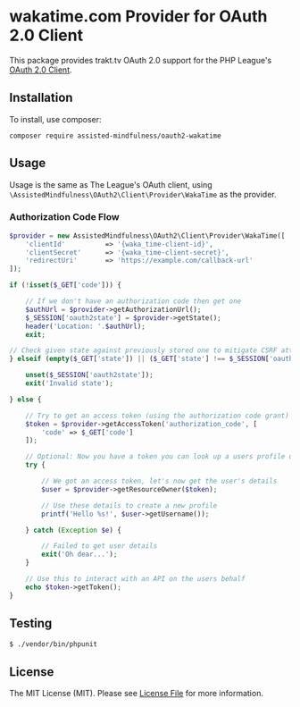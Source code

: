 # wakatime.com Provider for OAuth 2.0 Client
This package provides trakt.tv OAuth 2.0 support for the PHP League's [OAuth 2.0 Client](https://github.com/thephpleague/oauth2-client).

## Installation

To install, use composer:

```
composer require assisted-mindfulness/oauth2-wakatime
```

## Usage

Usage is the same as The League's OAuth client, using `\AssistedMindfulness\OAuth2\Client\Provider\WakaTime` as the provider.

### Authorization Code Flow

```php
$provider = new AssistedMindfulness\OAuth2\Client\Provider\WakaTime([
    'clientId'          => '{waka_time-client-id}',
    'clientSecret'      => '{waka_time-client-secret}',
    'redirectUri'       => 'https://example.com/callback-url'
]);

if (!isset($_GET['code'])) {

    // If we don't have an authorization code then get one
    $authUrl = $provider->getAuthorizationUrl();
    $_SESSION['oauth2state'] = $provider->getState();
    header('Location: '.$authUrl);
    exit;

// Check given state against previously stored one to mitigate CSRF attack
} elseif (empty($_GET['state']) || ($_GET['state'] !== $_SESSION['oauth2state'])) {

    unset($_SESSION['oauth2state']);
    exit('Invalid state');

} else {

    // Try to get an access token (using the authorization code grant)
    $token = $provider->getAccessToken('authorization_code', [
        'code' => $_GET['code']
    ]);

    // Optional: Now you have a token you can look up a users profile data
    try {

        // We got an access token, let's now get the user's details
        $user = $provider->getResourceOwner($token);

        // Use these details to create a new profile
        printf('Hello %s!', $user->getUsername());

    } catch (Exception $e) {

        // Failed to get user details
        exit('Oh dear...');
    }

    // Use this to interact with an API on the users behalf
    echo $token->getToken();
}
```

## Testing

``` bash
$ ./vendor/bin/phpunit
```


## License

The MIT License (MIT). Please see [License File](https://github.com/assisted-mindfulness/oauth2-wakatime/blob/master/LICENSE) for more information.
